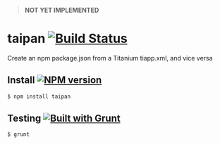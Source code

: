 > **NOT YET IMPLEMENTED**

# taipan [![Build Status](https://travis-ci.org/tonylukasavage/taipan.svg?branch=master)](https://travis-ci.org/tonylukasavage/taipan)

Create an npm package.json from a Titanium tiapp.xml, and vice versa

## Install [![NPM version](https://badge.fury.io/js/taipan.svg)](http://badge.fury.io/js/taipan)

```bash
$ npm install taipan
```

## Testing [![Built with Grunt](https://cdn.gruntjs.com/builtwith.png)](http://gruntjs.com/)

```bash
$ grunt
```